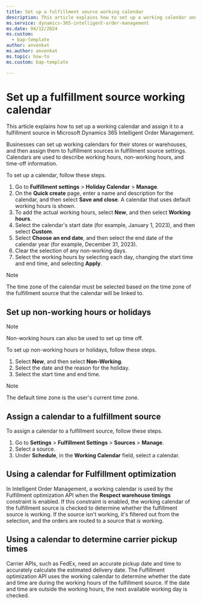 ```yaml
---
title: Set up a fulfillment source working calendar
description: This article explains how to set up a working calendar and assign it to a fulfillment source in Microsoft Dynamics 365 Intelligent Order Management.
ms.service: dynamics-365-intelligent-order-management
ms.date: 04/12/2024
ms.custom: 
  - bap-template
author: anvenkat
ms.author: anvenkat
ms.topic: how-to
ms.custom: bap-template

---
```


# Set up a fulfillment source working calendar

This article explains how to set up a working calendar and assign it to a fulfillment source in Microsoft Dynamics 365 Intelligent Order Management.

Businesses can set up working calendars for their stores or warehouses, and then assign them to fulfillment sources in fulfillment source settings. Calendars are used to describe working hours, non-working hours, and time-off information.

To set up a calendar, follow these steps.

1. Go to **Fulfillment settings** \> **Holiday Calendar** \> **Manage**.
1. On the **Quick create** page, enter a name and description for the calendar, and then select **Save and close**. A calendar that uses default working hours is shown.
1. To add the actual working hours, select **New**, and then select **Working hours**.
1. Select the calendar's start date (for example, January 1, 2023), and then select **Custom**.
1. Select **Choose an end date**, and then select the end date of the calendar year (for example, December 31, 2023).
1. Clear the selection of any non-working days.
1. Select the working hours by selecting each day, changing the start time and end time, and selecting **Apply**.

> [!NOTE]
> The time zone of the calendar must be selected based on the time zone of the fulfillment source that the calendar will be linked to.

## Set up non-working hours or holidays

> [!NOTE]
> Non-working hours can also be used to set up time off.

To set up non-working hours or holidays, follow these steps.

1. Select **New**, and then select **Non-Working**.
1. Select the date and the reason for the holiday.
1. Select the start time and end time.

> [!NOTE]
> The default time zone is the user's current time zone.

## Assign a calendar to a fulfillment source

To assign a calendar to a fulfillment source, follow these steps.

1. Go to **Settings** \> **Fulfillment Settings** \> **Sources** \> **Manage**.
1. Select a source.
1. Under **Schedule**, in the **Working Calendar** field, select a calendar.

## Using a calendar for Fulfillment optimization

In Intelligent Order Management, a working calendar is used by the Fulfillment optimization API when the **Respect warehouse timings** constraint is enabled. If this constraint is enabled, the working calendar of the fulfillment source is checked to determine whether the fulfillment source is working. If the source isn't working, it's filtered out from the selection, and the orders are routed to a source that *is* working.

## Using a calendar to determine carrier pickup times

Carrier APIs, such as FedEx, need an accurate pickup date and time to accurately calculate the estimated delivery date. The Fulfillment optimization API uses the working calendar to determine whether the date and time are during the working hours of the fulfillment source. If the date and time are outside the working hours, the next available working day is checked.
